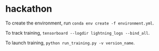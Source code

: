 # hackathon

To create the environment, run ``conda env create -f environment.yml``.

To track training, ``tensorboard --logdir lightning_logs --bind_all``.

To launch training, ``python run_training.py -v version_name``.
